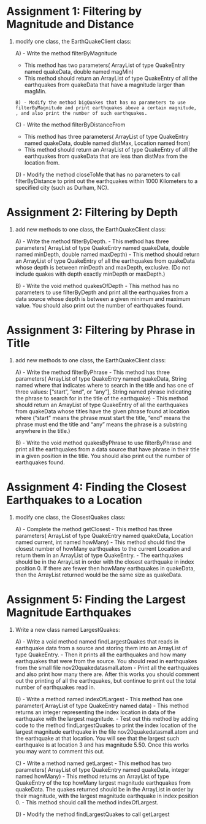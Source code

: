 # Assignment 1: Filtering by Magnitude and Distance #

1)  modify one class, the EarthQuakeClient class:
	
 	A) - Write the method filterByMagnitude 
	   - This method has two parameters( ArrayList of type QuakeEntry named quakeData, double named magMin)
	   - This method should return an ArrayList of type QuakeEntry of all the earthquakes from quakeData that have a magnitude larger than magMin. 

        B) - Modify the method bigQuakes that has no parameters to use filterByMagnitude and print earthquakes above a certain magnitude, , and also print the number of such earthquakes.

	C) - Write the method filterByDistanceFrom
	   - This method has three parameters( ArrayList of type QuakeEntry named quakeData, double named distMax, Location named from)
	   - This method should return an ArrayList of type QuakeEntry of all the earthquakes from quakeData that are less than distMax from the location from.

	D) - Modify the method closeToMe that has no parameters to call filterByDistance to print out the earthquakes within 1000 Kilometers to a specified city (such as Durham, NC).


# Assignment 2: Filtering by Depth

1) add new methods to one class, the EarthQuakeClient class:
	
 	A) - Write the method filterByDepth.
	   - This method has three parameters( ArrayList of type QuakeEntry named quakeData, double named minDepth, double named maxDepth)
	   - This method should return an ArrayList of type QuakeEntry of all the earthquakes from quakeData whose depth is between minDepth and maxDepth, exclusive. (Do not include quakes with depth exactly minDepth or maxDepth.)

	B) - Write the void method quakesOfDepth 
	   - This method has no parameters to use filterByDepth and print all the earthquakes from a data source whose depth is between a given minimum and maximum value. You should also print out the number of earthquakes found.


# Assignment 3: Filtering by Phrase in Title

1) add new methods to one class, the EarthQuakeClient class:
	
 	A) - Write the method filterByPhrase
           - This method has three parameters( ArrayList of type QuakeEntry named quakeData, String named where that indicates where to search in the title and has one of three values: [“start”, ”end”, or “any”],  String named phrase indicating the phrase to search for in the title of the earthquake)
           - This  method should return an ArrayList of type QuakeEntry of all the earthquakes from quakeData whose titles have the given phrase found at location where (“start” means the phrase must start the title, “end” means the phrase must end the title and “any” means the phrase is a substring anywhere in the title.)

	B) - Write the void method quakesByPhrase to use filterByPhrase and print all the earthquakes from a data source that have phrase in their title in a given position in the title. You should also print out the number of earthquakes found.


# Assignment 4: Finding the Closest Earthquakes to a Location

1) modify one class, the ClosestQuakes class:
	
 	A) - Complete the method getClosest
	   - This method has three parameters( ArrayList of type QuakeEntry named quakeData, Location named current, int named howMany)
           - This method should find the closest number of howMany earthquakes to the current Location and return them in an ArrayList of type QuakeEntry.
	   - The earthquakes should be in the ArrayList in order with the closest earthquake in index position 0.  If there are fewer then howMany earthquakes in quakeData, then the ArrayList returned would be the same size as quakeData.  


# Assignment 5: Finding the Largest Magnitude Earthquakes

1) Write a new class named  LargestQuakes:
	
 	A) - Write a void method named findLargestQuakes that reads in earthquake data from a source and storing them into an ArrayList of type QuakeEntry. 
	   - Then it prints all the earthquakes and how many earthquakes that were from the source. You should read in earthquakes from the small file nov20quakedatasmall.atom 
	   - Print all the earthquakes and also print how many there are. After this works you should comment out the printing of all the earthquakes, but continue to print out the total number of earthquakes read in. 

	B) - Write a method named indexOfLargest 
	   - This method has one parameter( ArrayList of type QuakeEntry named data) 
	   - This method returns an integer representing the index location in data of the earthquake with the largest magnitude.
           - Test out this method by adding code to the method  findLargestQuakes to print the index location of the largest magnitude earthquake in the file nov20quakedatasmall.atom and the earthquake at that location. You will see that the largest such earthquake is at location 3 and has magnitude 5.50. Once this works you may want to comment this out. 

	C) - Write a method named getLargest
	   - This method has two parameters( ArrayList of type QuakeEntry named quakeData, integer named howMany)
	   - This method returns an ArrayList of type QuakeEntry of the top howMany largest magnitude earthquakes from quakeData. The quakes returned should be in the ArrayList in order by their magnitude, with the largest magnitude earthquake in index position 0.
	   - This method should call the method indexOfLargest.

	D) - Modify the method findLargestQuakes to call getLargest
